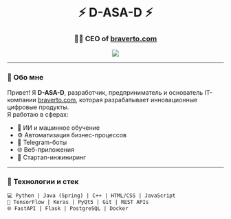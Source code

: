 <h1 align="center">⚡️ D-ASA-D ⚡️</h1>
<h3 align="center">👨‍💻 CEO of <a href="https://braverto.com" target="_blank">braverto.com</a></h3>

<p align="center">
  <img src="https://capsule-render.vercel.app/api?type=wave&color=00fff7&height=100&section=header&text=Welcome!&fontColor=000000&fontSize=35&animation=twinkling" />
</p>

---

### 🧠 Обо мне

Привет! Я **D-ASA-D**, разработчик, предприниматель и основатель IT-компании [braverto.com](https://braverto.com), которая разрабатывает инновационные цифровые продукты.  
Я работаю в сферах:

- 🤖 ИИ и машинное обучение  
- ⚙️ Автоматизация бизнес-процессов  
- 🤖 Telegram-боты  
- 🌐 Веб-приложения  
- 🚀 Стартап-инжиниринг

---

### 🧰 Технологии и стек
```txt
💻 Python | Java (Spring) | C++ | HTML/CSS | JavaScript
🧠 TensorFlow | Keras | PyQt5 | Git | REST APIs
🌐 FastAPI | Flask | PostgreSQL | Docker
